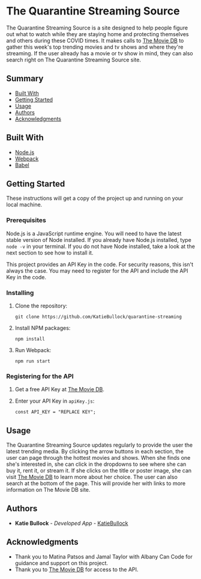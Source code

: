 # The Quarantine Streaming Source

The Quarantine Streaming Source is a site designed to help people figure out what to watch while they are staying home and protecting themselves and others during these COVID times. It makes calls to [The Movie DB](https://www.themoviedb.org/) to gather this week's top trending movies and tv shows and where they're streaming. If the user already has a movie or tv show in mind, they can also search right on The Quarantine Streaming Source site.

## Summary

- [Built With](#built-with)
- [Getting Started](#getting-started)
- [Usage](#usage)
- [Authors](#authors)
- [Acknowledgments](#acknowledgments)

## Built With

- [Node.js](https://nodejs.org/en/)
- [Webpack](https://webpack.js.org/)
- [Babel](https://babeljs.io/)

## Getting Started

These instructions will get a copy of the project up and running on your local machine.

### Prerequisites

Node.js is a JavaScript runtime engine. You will need to have the latest stable version of Node installed. If you already have Node.js installed, type `node -v` in your terminal. If you do not have Node installed, take a look at the next section to see how to install it.

This project provides an API Key in the code. For security reasons, this isn't always the case. You may need to register for the API and include the API Key in the code.

### Installing

1. Clone the repository:

   `git clone https://github.com/KatieBullock/quarantine-streaming`

2. Install NPM packages:

   `npm install`

3. Run Webpack:

   `npm run start`

### Registering for the API

1. Get a free API Key at [The Movie DB](https://www.themoviedb.org/documentation/api).

2. Enter your API Key in `apiKey.js`:

   `const API_KEY = "REPLACE KEY";`

## Usage

The Quarantine Streaming Source updates regularly to provide the user the latest trending media. By clicking the arrow buttons in each section, the user can page through the hottest movies and shows. When she finds one she's interested in, she can click in the dropdowns to see where she can buy it, rent it, or stream it. If she clicks on the title or poster image, she can visit [The Movie DB](https://www.themoviedb.org/) to learn more about her choice. The user can also search at the bottom of the page. This will provide her with links to more information on The Movie DB site.

## Authors

- **Katie Bullock** - _Developed App_ -
  [KatieBullock](https://github.com/KatieBullock)

## Acknowledgments

- Thank you to Matina Patsos and Jamal Taylor with Albany Can Code for guidance and support on this project.
- Thank you to [The Movie DB](https://www.themoviedb.org/) for access to the API.
